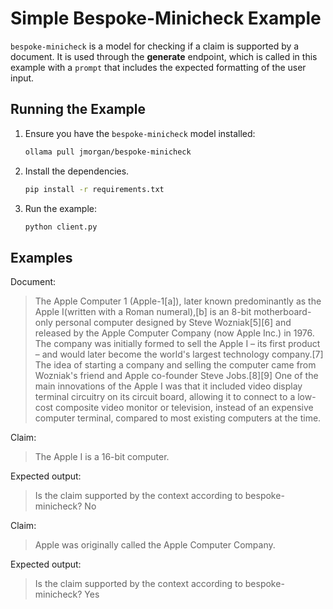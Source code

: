 # Simple Bespoke-Minicheck Example

`bespoke-minicheck` is a model for checking if a claim is supported by a document. It is used through the **generate** endpoint, which is called in this example with a `prompt` that includes the expected formatting of the user input. 

## Running the Example

1. Ensure you have the `bespoke-minicheck` model installed:

   ```bash
   ollama pull jmorgan/bespoke-minicheck
   ```

2. Install the dependencies.

   ```bash
   pip install -r requirements.txt
   ```

3. Run the example:

   ```bash
   python client.py
   ```

## Examples
Document: 
> The Apple Computer 1 (Apple-1[a]), later known predominantly as the Apple I(written with a Roman numeral),[b] is an 8-bit motherboard-only personal computer designed by Steve Wozniak[5][6] and released by the Apple Computer Company (now Apple Inc.) in 1976. The company was initially formed to sell the Apple I – its first product – and would later become the world's largest technology company.[7] The idea of starting a company and selling the computer came from Wozniak's friend and Apple co-founder Steve Jobs.[8][9] One of the main innovations of the Apple I was that it included video display terminal circuitry on its circuit board, allowing it to connect to a low-cost composite video monitor or television, instead of an expensive computer terminal, compared to most existing computers at the time.

Claim: 
>The Apple I is a 16-bit computer.

Expected output:
>Is the claim supported by the context according to bespoke-minicheck? No

Claim: 
>Apple was originally called the Apple Computer Company.

Expected output:
>Is the claim supported by the context according to bespoke-minicheck? Yes
